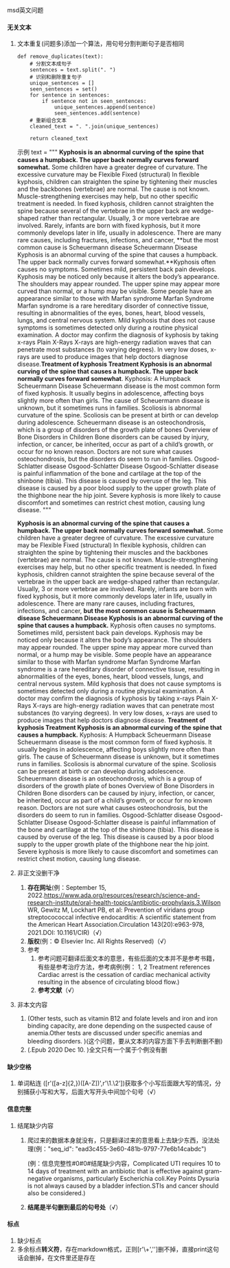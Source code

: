 msd英文问题

#### 无关文本

1. 文本重复(问题多)添加一个算法，用句号分割判断句子是否相同

   ```
   def remove_duplicates(text):
       # 分割文本成句子
       sentences = text.split(". ")
       # 识别和删除重复句子
       unique_sentences = []
       seen_sentences = set()
       for sentence in sentences:
           if sentence not in seen_sentences:
               unique_sentences.append(sentence)
               seen_sentences.add(sentence)
       # 重新组合文本
       cleaned_text = ". ".join(unique_sentences)
   
       return cleaned_text
   
   ```

   示例
   text = """
   **Kyphosis is an abnormal curving of the spine that causes a humpback. The upper back normally curves forward somewhat.** Some children have a greater degree of curvature. The excessive curvature may be Flexible Fixed (structural) In flexible kyphosis, children can straighten the spine by tightening their muscles and the backbones (vertebrae) are normal. The cause is not known. Muscle-strengthening exercises may help, but no other specific treatment is needed. In fixed kyphosis, children cannot straighten the spine because several of the vertebrae in the upper back are wedge-shaped rather than rectangular. Usually, 3 or more vertebrae are involved. Rarely, infants are born with fixed kyphosis, but it more commonly develops later in life, usually in adolescence. There are many rare causes, including fractures, infections, and cancer, **but the most common cause is Scheuermann disease Scheuermann Disease Kyphosis is an abnormal curving of the spine that causes a humpback. The upper back normally curves forward somewhat.**Kyphosis often causes no symptoms. Sometimes mild, persistent back pain develops. Kyphosis may be noticed only because it alters the body’s appearance. The shoulders may appear rounded. The upper spine may appear more curved than normal, or a hump may be visible. Some people have an appearance similar to those with Marfan syndrome Marfan Syndrome Marfan syndrome is a rare hereditary disorder of connective tissue, resulting in abnormalities of the eyes, bones, heart, blood vessels, lungs, and central nervous system. Mild kyphosis that does not cause symptoms is sometimes detected only during a routine physical examination. A doctor may confirm the diagnosis of kyphosis by taking x-rays Plain X-Rays X-rays are high-energy radiation waves that can penetrate most substances (to varying degrees). In very low doses, x-rays are used to produce images that help doctors diagnose disease.**Treatment of kyphosis Treatment Kyphosis is an abnormal curving of the spine that causes a humpback. The upper back normally curves forward somewhat**. Kyphosis: A Humpback Scheuermann Disease Scheuermann disease is the most common form of fixed kyphosis. It usually begins in adolescence, affecting boys slightly more often than girls. The cause of Scheuermann disease is unknown, but it sometimes runs in families. Scoliosis is abnormal curvature of the spine. Scoliosis can be present at birth or can develop during adolescence. Scheuermann disease is an osteochondrosis, which is a group of disorders of the growth plate of bones Overview of Bone Disorders in Children Bone disorders can be caused by injury, infection, or cancer, be inherited, occur as part of a child’s growth, or occur for no known reason. Doctors are not sure what causes osteochondrosis, but the disorders do seem to run in families. Osgood-Schlatter disease Osgood-Schlatter Disease Osgood-Schlatter disease is painful inflammation of the bone and cartilage at the top of the shinbone (tibia). This disease is caused by overuse of the leg. This disease is caused by a poor blood supply to the upper growth plate of the thighbone near the hip joint. Severe kyphosis is more likely to cause discomfort and sometimes can restrict chest motion, causing lung disease. 
   """

   **Kyphosis is an abnormal curving of the spine that causes a humpback. The upper back normally curves forward somewhat.** Some children have a greater degree of curvature. The excessive curvature may be Flexible Fixed (structural) In flexible kyphosis, children can straighten the spine by tightening their muscles and the backbones (vertebrae) are normal. The cause is not known. Muscle-strengthening exercises may help, but no other specific treatment is needed. In fixed kyphosis, children cannot straighten the spine because several of the vertebrae in the upper back are wedge-shaped rather than rectangular. Usually, 3 or more vertebrae are involved. Rarely, infants are born with fixed kyphosis, but it more commonly develops later in life, usually in adolescence. There are many rare causes, including fractures, infections, and cancer, **but the most common cause is Scheuermann disease Scheuermann Disease Kyphosis is an abnormal curving of the spine that causes a humpback.** Kyphosis often causes no symptoms. Sometimes mild, persistent back pain develops. Kyphosis may be noticed only because it alters the body’s appearance. The shoulders may appear rounded. The upper spine may appear more curved than normal, or a hump may be visible. Some people have an appearance similar to those with Marfan syndrome Marfan Syndrome Marfan syndrome is a rare hereditary disorder of connective tissue, resulting in abnormalities of the eyes, bones, heart, blood vessels, lungs, and central nervous system. Mild kyphosis that does not cause symptoms is sometimes detected only during a routine physical examination. A doctor may confirm the diagnosis of kyphosis by taking x-rays Plain X-Rays X-rays are high-energy radiation waves that can penetrate most substances (to varying degrees). In very low doses, x-rays are used to produce images that help doctors diagnose disease. **Treatment of kyphosis Treatment Kyphosis is an abnormal curving of the spine that causes a humpback.** Kyphosis: A Humpback Scheuermann Disease Scheuermann disease is the most common form of fixed kyphosis. It usually begins in adolescence, affecting boys slightly more often than girls. The cause of Scheuermann disease is unknown, but it sometimes runs in families. Scoliosis is abnormal curvature of the spine. Scoliosis can be present at birth or can develop during adolescence. Scheuermann disease is an osteochondrosis, which is a group of disorders of the growth plate of bones Overview of Bone Disorders in Children Bone disorders can be caused by injury, infection, or cancer, be inherited, occur as part of a child’s growth, or occur for no known reason. Doctors are not sure what causes osteochondrosis, but the disorders do seem to run in families. Osgood-Schlatter disease Osgood-Schlatter Disease Osgood-Schlatter disease is painful inflammation of the bone and cartilage at the top of the shinbone (tibia). This disease is caused by overuse of the leg. This disease is caused by a poor blood supply to the upper growth plate of the thighbone near the hip joint. Severe kyphosis is more likely to cause discomfort and sometimes can restrict chest motion, causing lung disease. 

2. 非正文没删干净
   1. **存在网址**(例：September 15, 2022.https://www.ada.org/resources/research/science-and-research-institute/oral-health-topics/antibiotic-prophylaxis.3.Wilson WR, Gewitz M, Lockhart PB, et al: Prevention of viridans group streptocococcal infective endocarditis: A scientific statement from the American Heart Association.Circulation 143(20):e963-978, 2021.DOI: 10.1161/CIR)（√）
   2. **版权**(例：© Elsevier Inc. All Rights Reserved)（√）
   3. 参考
      1. 参考问题可翻译后面文本的意思，有些后面的文本并不是参考书籍，有些是参考治疗方法，参考病例(例： 1, 2 Treatment references Cardiac arrest is the cessation of cardiac mechanical activity resulting in the absence of circulating blood flow.)
      2. **参考文献**（√）

3. 非本文内容
   1. (Other tests, such as vitamin B12 and folate levels and iron and iron binding capacity, are done depending on the suspected cause of anemia.Other tests are discussed under specific anemias and bleeding disorders. )(这个问题，要从文本的内容方面下手去判断删不删)
   2. (.Epub 2020 Dec 10. )全文只有一个属于个例没有删

#### 缺少空格

1. 单词粘连 ([r'([a-z]{2,})([A-Z])',r'\1.\2'])获取多个小写后面跟大写的情况，分别捕获小写和大写，后面大写开头中间加个句号（√）

#### 信息完整

1. 结尾缺少内容

   1. 爬过来的数据本身就没有，只是翻译过来的意思看上去缺少东西，没法处理(例："seq_id": "ead3c455-3e60-481b-9797-77e6b14cabdc")

      (例：信息完整性#0#0#结尾缺少内容，Complicated UTI requires 10 to 14 days of treatment with an antibiotic that is effective against gram-negative organisms, particularly Escherichia coli.Key Points Dysuria is not always caused by a bladder infection.STIs and cancer should also be considered.)

   2. **结尾是半句删到最后的句号处**（√）

#### 标点

1. 缺少标点
2. 多余标点**转义符**，存在markdown格式，正则[r'\\\+','']删不掉，直接print这句话会删掉，在文件里还是存在